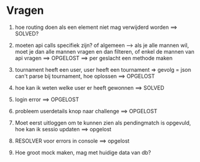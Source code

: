 # Vragen

1. hoe routing doen als een element niet mag verwijderd worden
   ==> SOLVED?

2. moeten api calls specifiek zijn? of algemeen --> als je alle mannen wil, moet je dan alle mannen vragen en dan filteren, of enkel de mannen van api vragen
   ==> OPGELOST ==> per geslacht een methode maken

3. tournament heeft een user, user heeft een tournament => gevolg = json can't parse bij tournament, hoe oplossen
   ==> OPGELOST

4. hoe kan ik weten welke user er heeft gewonnen
   ==> SOLVED

5. login error
   ==> OPGELOST

6. probleem userdetails knop naar challenge
   ==> OPGELOST

7. Moet eerst uitloggen om te kunnen zien als pendingmatch is opgevuld, hoe kan ik sessio updaten
   ==> opgelost

8. RESOLVER voor errors in console
   ==> opgelost

9. Hoe groot mock maken, mag met huidige data van db?
